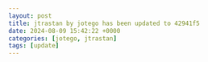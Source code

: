 ```yaml
---
layout: post
title: jtrastan by jotego has been updated to 42941f5
date: 2024-08-09 15:42:22 +0000
categories: [jotego, jtrastan]
tags: [update]
---
```


